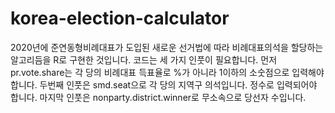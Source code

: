 # korea-election-calculator
2020년에 준연동형비례대표가 도입된 새로운 선거법에 따라 비례대표의석을 할당하는 알고리듬을 R로 구현한 것입니다. 
코드는 세 가지 인풋이 필요합니다. 먼저 pr.vote.share는 각 당의 비례대표 득표율로 %가 아니라 1이하의 소숫점으로 입력해야 합니다. 
두번째 인풋은 smd.seat으로 각 당의 지역구 의석입니다. 정수로 입력되어야 합니다. 
마지막 인풋은 nonparty.district.winner로 무소속으로 당선자 수입니다.
